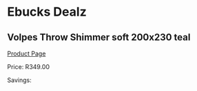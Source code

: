 
# Ebucks Dealz
## Volpes Throw Shimmer soft 200x230 teal
[Product Page](https://www.ebucks.com/web/shop/productSelected.do?prodId=1066959453&catId=704984344)

Price: R349.00

Savings: 


	